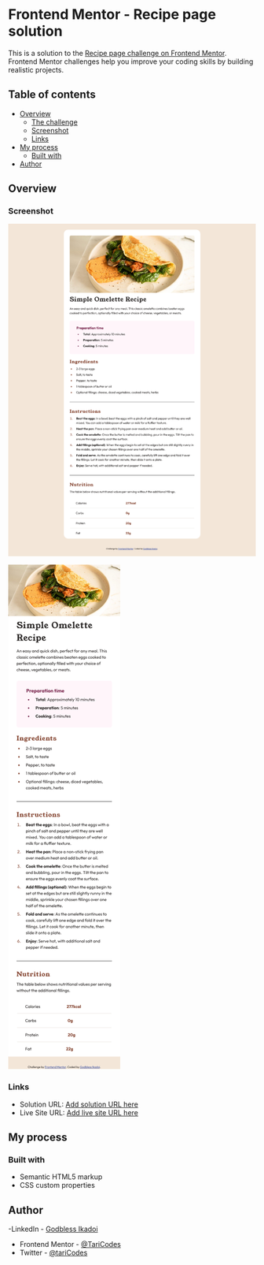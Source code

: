 # Frontend Mentor - Recipe page solution

This is a solution to the [Recipe page challenge on Frontend Mentor](https://www.frontendmentor.io/challenges/recipe-page-KiTsR8QQKm). Frontend Mentor challenges help you improve your coding skills by building realistic projects. 

## Table of contents

- [Overview](#overview)
  - [The challenge](#the-challenge)
  - [Screenshot](#screenshot)
  - [Links](#links)
- [My process](#my-process)
  - [Built with](#built-with)
- [Author](#author)

## Overview

### Screenshot

![Recipe Page Desktop View](assets/images/screenshot/Screenshot-Recipe-page-desktopview.png)

![Recipe Page Mobile View](assets/images/screenshot/Screenshot-Recipe-page-mobileview.png)

### Links

- Solution URL: [Add solution URL here](https://github.com/TariCodes/frontend-mentor-challenge/tree/main/recipe-page-main)
- Live Site URL: [Add live site URL here](https://taricodes-recipe-page.netlify.app)

## My process

### Built with

- Semantic HTML5 markup
- CSS custom properties

## Author
-LinkedIn - [Godbless Ikadoi](https://www.linkedin.com/in/godbless-ikadoi-b61b042b0)
- Frontend Mentor - [@TariCodes](https://www.frontendmentor.io/profile/@TariCodes)
- Twitter - [@tariCodes](https://www.twitter.com/tariCodes)